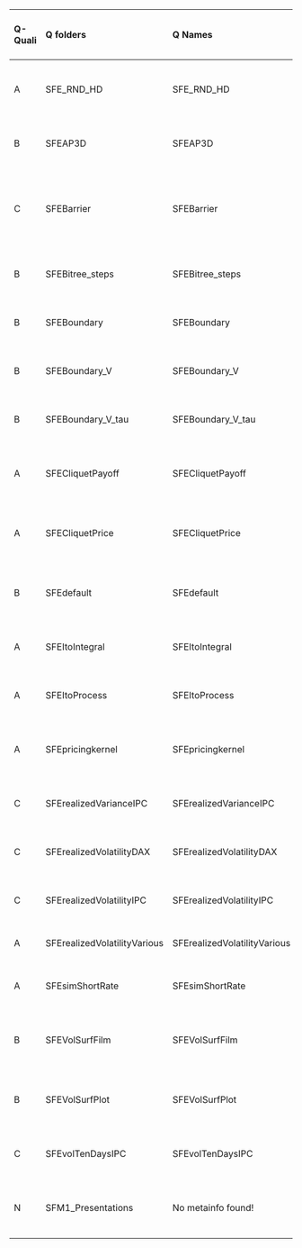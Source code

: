 |Q-Quali |Q folders                    |Q Names                      |Descriptions stats           |Keywords stats           |Meta Info data fields          |Q Code    |Bad file names                                                                      |PDF files                                |
|:-------|:----------------------------|:----------------------------|:----------------------------|:------------------------|:------------------------------|:---------|:-----------------------------------------------------------------------------------|:----------------------------------------|
|A       |SFE_RND_HD                   |SFE_RND_HD                   |59 word(s), 282 Character(s) |9: 4 (standard), 5 (new) |q, p, a, d, k, df, i, o, s, sa |ok        |                                                                                    |                                         |
|B       |SFEAP3D                      |SFEAP3D                      |9 word(s), 57 Character(s)   |4: 0 (standard), 4 (new) |q, p, a, d, k, i, o, s         |ok        |                                                                                    |                                         |
|C       |SFEBarrier                   |SFEBarrier                   |36 word(s), 183 Character(s) |5: 5 (standard), 0 (new) |q, p, a, d, k, e, i, o, s, sa  |ok        |bad Q file names!: Down and In.png, Down and Out.png, Up and In.png, Up and Out.png |                                         |
|B       |SFEBitree_steps              |SFEBitree_steps              |27 word(s), 130 Character(s) |4: 0 (standard), 4 (new) |q, p, a, d, k, i, o, s         |ok        |                                                                                    |                                         |
|B       |SFEBoundary                  |SFEBoundary                  |6 word(s), 37 Character(s)   |4: 0 (standard), 4 (new) |q, p, a, d, k, i, o, s         |ok        |                                                                                    |                                         |
|B       |SFEBoundary_V                |SFEBoundary_V                |17 word(s), 104 Character(s) |4: 0 (standard), 4 (new) |q, p, a, d, k, i, o, s         |ok        |                                                                                    |                                         |
|B       |SFEBoundary_V_tau            |SFEBoundary_V_tau            |17 word(s), 108 Character(s) |4: 0 (standard), 4 (new) |q, p, a, d, k, i, o, s         |ok        |                                                                                    |                                         |
|A       |SFECliquetPayoff             |SFECliquetPayoff             |30 word(s), 127 Character(s) |6: 6 (standard), 0 (new) |q, p, a, d, k, e, i, o, s, sa  |ok        |                                                                                    |                                         |
|A       |SFECliquetPrice              |SFECliquetPrice              |45 word(s), 190 Character(s) |5: 5 (standard), 0 (new) |q, p, a, d, k, e, i, o, s, sa  |ok        |                                                                                    |                                         |
|B       |SFEdefault                   |SFEdefault                   |31 word(s), 190 Character(s) |4: 2 (standard), 2 (new) |q, p, a, d, k, df, o, s, sa    |ok        |                                                                                    |                                         |
|A       |SFEItoIntegral               |SFEItoIntegral               |23 word(s), 104 Character(s) |6: 1 (standard), 5 (new) |q, p, a, d, k, i, o, s, sa     |ok        |                                                                                    |                                         |
|A       |SFEItoProcess                |SFEItoProcess                |10 word(s), 44 Character(s)  |7: 0 (standard), 7 (new) |q, p, a, d, k, i, o, s, sa     |ok        |                                                                                    |                                         |
|A       |SFEpricingkernel             |SFEpricingkernel             |50 word(s), 261 Character(s) |5: 5 (standard), 0 (new) |q, p, a, d, k, df, i, o, sa    |ok        |                                                                                    |                                         |
|C       |SFErealizedVarianceIPC       |SFErealizedVarianceIPC       |25 word(s), 151 Character(s) |5: 4 (standard), 1 (new) |q, p, a, d, k, df, s           |ok        |bad Q file names!: IPC (5 MIN) 26_11-10_12.csv                                      |                                         |
|C       |SFErealizedVolatilityDAX     |SFErealizedVolatilityDAX     |25 word(s), 159 Character(s) |5: 4 (standard), 1 (new) |q, p, a, d, k, df, s           |ok        |bad Q file names!: DAX 1.png, Dax Data current.csv                                  |                                         |
|C       |SFErealizedVolatilityIPC     |SFErealizedVolatilityIPC     |25 word(s), 159 Character(s) |5: 4 (standard), 1 (new) |q, p, a, d, k, df, s           |ok        |bad Q file names!: IPC RV Data.csv                                                  |                                         |
|A       |SFErealizedVolatilityVarious |SFErealizedVolatilityVarious |15 word(s), 85 Character(s)  |5: 4 (standard), 1 (new) |q, p, a, d, k, s               |ok        |                                                                                    |                                         |
|A       |SFEsimShortRate              |SFEsimShortRate              |20 word(s), 109 Character(s) |8: 8 (standard), 0 (new) |q, p, a, d, k, i, o, s, sa     |ok        |                                                                                    |                                         |
|B       |SFEVolSurfFilm               |SFEVolSurfFilm               |32 word(s), 159 Character(s) |3: 1 (standard), 2 (new) |q, p, a, d, k, df, i, o, sa    |ok        |                                                                                    |                                         |
|B       |SFEVolSurfPlot               |SFEVolSurfPlot               |19 word(s), 109 Character(s) |3: 1 (standard), 2 (new) |q, p, a, d, k, df, i, o, sa    |ok        |                                                                                    |                                         |
|C       |SFEvolTenDaysIPC             |SFEvolTenDaysIPC             |17 word(s), 104 Character(s) |5: 4 (standard), 1 (new) |q, p, a, d, k, df, s           |ok        |bad Q file names!: IPC (5 MIN) 26_11-10_12.csv                                      |                                         |
|N       |SFM1_Presentations           |No metainfo found!           |NA                           |0: 0 (standard), 0 (new) |                               |NOT FOUND |bad Q file names!: 20151130 Bar Zha SFM I Presentation.pdf                          |If PDF is a picture PNG or JPG required! |
